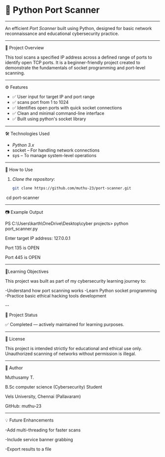# 🔐 Python Port Scanner
---

An efficient *Port Scanner* built using Python, designed for basic network reconnaissance and educational cybersecurity practice.

---

📌 Project Overview

This tool scans a specified IP address across a defined range of ports to identify open TCP ports. It is a beginner-friendly project created to demonstrate the fundamentals of socket programming and port-level scanning.

---

⚙ Features

- ✅ User input for target IP and port range
- ✅ scans port from 1 to 1024
- ✅ Identifies open ports with quick socket connections
- ✅ Clean and minimal command-line interface
- ✅ Built using python's socket library

---


🛠 Technologies Used

- *Python 3.x*
- socket – For handling network connections
- sys – To manage system-level operations

---


🚀 How to Use

1. *Clone the repository*:
   ```bash
   git clone https://github.com/muthu-23/port-scanner.git
   cd port-scanner

---

📷 Example Output

PS C:\Users\karth\OneDrive\Desktop\cyber projects> python port_scanner.py

Enter target IP address: 127.0.0.1

Port 135 is OPEN

Port 445 is OPEN


---

🎯Learning Objectives

This project was built as part of my cybersecurity learning journey to:

-Understand how port scanning works
-Learn Python socket programming
-Practice basic ethical hacking tools development


--

📁 Project Status

✅ Completed — actively maintained for learning purposes.


---

📄 License

This project is intended strictly for educational and ethical use only. Unauthorized scanning of networks without permission is illegal.

---

🙌 Author

Muthusamy T.

B.Sc computer science (Cybersecurity) Student

Vels University, Chennai (Pallavaram)

GitHub: muthu-23

---

💡 Future Enhancements

-Add multi-threading for faster scans

-Include service banner grabbing

-Export results to a file
